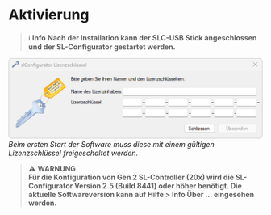 # Aktivierung
> ℹ️ **Info**
>**Nach der Installation kann der SLC-USB Stick angeschlossen und der SL-Configurator gestartet werden.**

![Abschluss der Installation](aktivierung.png)
*Beim ersten Start der Software muss diese mit einem gültigen Lizenzschlüssel freigeschaltet werden.*
> ⚠️ **WARNUNG**  
> **Für die Konfiguration von Gen 2 SL-Controller (20x) wird die SL-Configurator Version 2.5 (Build 8441) oder höher benötigt. Die aktuelle Softwareversion kann auf Hilfe > Info Über … eingesehen werden.** 